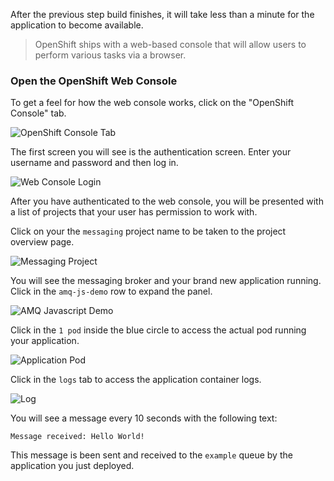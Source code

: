After the previous step build finishes, it will take less than a minute for the application to become available.

> OpenShift ships with a web-based console that will allow users to
perform various tasks via a browser.

### Open the OpenShift Web Console

To get a feel for how the web console works, click on the "OpenShift Console" tab.

![OpenShift Console Tab](../../middleware/amq-getting-started-broker/04-openshift-console-tab.png)

The first screen you will see is the authentication screen. Enter your username and password and
then log in.

![Web Console Login](../../middleware/amq-getting-started-broker/04-login.png)

After you have authenticated to the web console, you will be presented with a
list of projects that your user has permission to work with.

Click on your the `messaging` project name to be taken to the project overview page.

![Messaging Project](../../middleware/amq-getting-started-broker/04-messaging-project.png)

You will see the messaging broker and your brand new application running. Click in the ``amq-js-demo`` row to expand the panel.

![AMQ Javascript Demo](../../middleware/amq-getting-started-broker/04-demo-deployment.png)

Click in the ``1 pod`` inside the blue circle to access the actual pod running your application.

![Application Pod](../../middleware/amq-getting-started-broker/04-application-pod.png)

Click in the ``logs`` tab to access the application container logs.

![Log](../../middleware/amq-getting-started-broker/04-logs.png)

You will see a message every 10 seconds with the following text:

``Message received: Hello World!``

This message is been sent and received to the ``example`` queue by the application you just deployed.